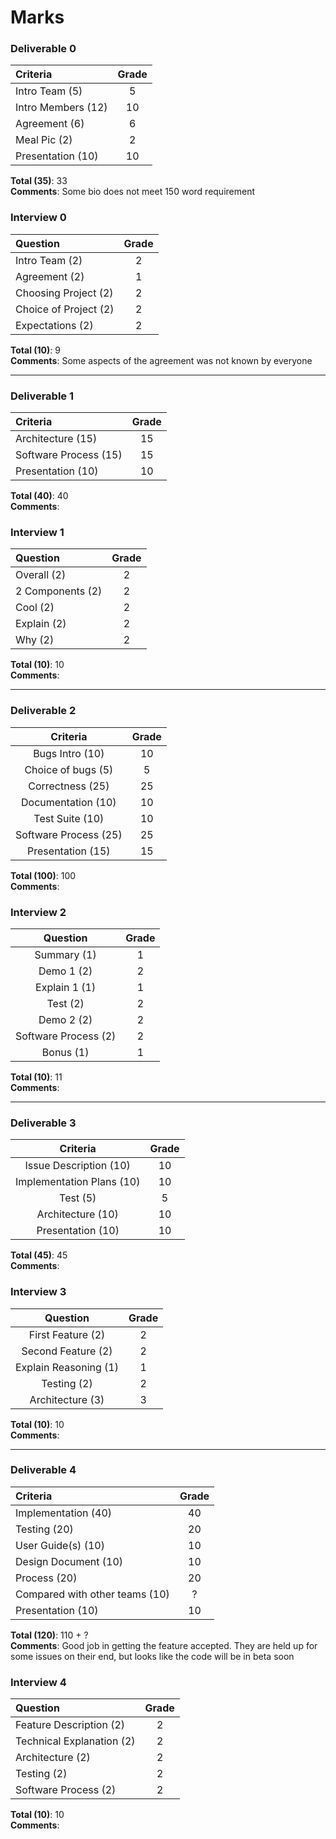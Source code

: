 # Marks

### Deliverable 0

| Criteria | Grade |
| :------- | :-----: |
| Intro Team (5) | 5 | 
| Intro Members (12) | 10 |  
| Agreement (6) | 6 |  
| Meal Pic (2) | 2 |  
| Presentation (10) | 10 | 

**Total (35)**: 33   
**Comments**: Some bio does not meet 150 word requirement  

### Interview 0

| Question | Grade |
| :------- | :-----: |
| Intro Team (2) | 2 |
| Agreement (2) | 1 |
| Choosing Project (2) | 2 |  
| Choice of Project (2) | 2 |  
| Expectations (2) | 2 |  

**Total (10)**: 9   
**Comments**: Some aspects of the agreement was not known by everyone  

----------------

### Deliverable 1

| Criteria | Grade |
| :------- | :-----: |
| Architecture (15) | 15 |  
| Software Process (15) | 15 |  
| Presentation (10) | 10 |  

**Total (40)**: 40   
**Comments**:  

### Interview 1

| Question | Grade |
| :------- | :-----: |
| Overall (2) | 2 |  
| 2 Components (2) | 2 |  
| Cool (2) | 2 |  
| Explain (2) | 2 |  
| Why (2) | 2 |  

**Total (10)**: 10   
**Comments**:  

-----------------

### Deliverable 2

| Criteria | Grade |
| :-------: | :-----: |
| Bugs Intro (10) | 10 |  
| Choice of bugs (5) | 5 |  
| Correctness (25) | 25 |  
| Documentation (10) | 10 |
| Test Suite (10) | 10 | 
| Software Process (25) | 25 |
| Presentation (15) | 15 |

**Total (100)**: 100   
**Comments**:    

### Interview 2

| Question | Grade |
| :-------: | :-----: |
| Summary (1) | 1 |  
| Demo 1 (2) | 2 |  
| Explain 1 (1) | 1 |  
| Test (2) | 2 |  
| Demo 2 (2) | 2 |  
| Software Process (2) | 2 | 
| Bonus (1) | 1 |

**Total (10)**: 11   
**Comments**:   

-----------------

### Deliverable 3

| Criteria | Grade |
| :-------: | :-----: |
| Issue Description (10) | 10 |  
| Implementation Plans (10) | 10 |  
| Test (5) | 5 |  
| Architecture (10) | 10 |
| Presentation (10) | 10 |  

**Total (45)**: 45  
**Comments**:   

### Interview 3

| Question | Grade |
| :-------: | :-----: |
| First Feature (2) | 2 |  
| Second Feature (2) | 2 |  
| Explain Reasoning (1) | 1 |  
| Testing (2) | 2 |  
| Architecture (3) | 3 |  

**Total (10)**: 10   
**Comments**:   

-----------------

### Deliverable 4

| Criteria | Grade |
| :------- | :-----: |
| Implementation (40) | 40 |  
| Testing (20) | 20 |  
| User Guide(s) (10) | 10 |  
| Design Document (10) | 10 |
| Process (20) | 20 |  
| Compared with other teams (10) | ? |  
| Presentation (10) | 10 |  

**Total (120)**: 110 + ?  
**Comments**: Good job in getting the feature accepted. They are held up for some issues on their end, but looks like the code will be in beta soon  

### Interview 4

| Question | Grade |
| :------- | :-----: |
| Feature Description (2) | 2 |  
| Technical Explanation (2) | 2 |  
| Architecture (2) | 2 |  
| Testing (2) | 2 |  
| Software Process (2) | 2 |  

**Total (10)**: 10   
**Comments**:   

